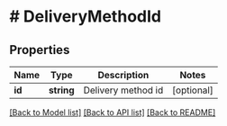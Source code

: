 # # DeliveryMethodId

## Properties

Name | Type | Description | Notes
------------ | ------------- | ------------- | -------------
**id** | **string** | Delivery method id | [optional]

[[Back to Model list]](../../README.md#models) [[Back to API list]](../../README.md#endpoints) [[Back to README]](../../README.md)
